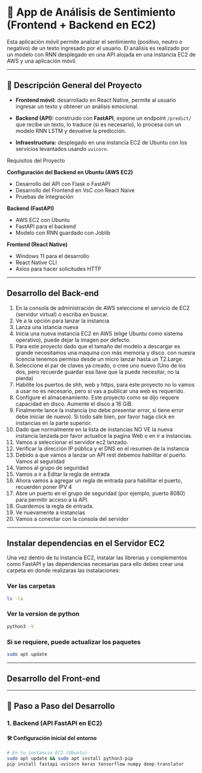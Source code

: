 # 🧠 App de Análisis de Sentimiento (Frontend + Backend en EC2)

Esta aplicación móvil permite analizar el sentimiento (positivo, neutro o negativo) de un texto ingresado por el usuario. El análisis es realizado por un modelo con RNN desplegado en una API alojada en una instancia EC2 de AWS y una aplicación móvil.

---

## 🚀 Descripción General del Proyecto

- **Frontend móvil:** desarrollado en React Native, permite al usuario ingresar un texto y obtener un análisis emocional.

- **Backend (API):** construido con **FastAPI**, expone un endpoint `/predict/` que recibe un texto, lo traduce (si es necesario), lo procesa con un modelo RNN LSTM y devuelve la predicción.

- **Infraestructura:** desplegado en una instancia EC2 de Ubuntu con los servicios levantados usando `uvicorn`.

Requisitos del Proyecto

**Configuración del Backend en Ubuntu (AWS EC2)**
- Desarrollo del API con Flask o FastAPI
- Desarrollo del Frontend en VsC con React Naive
- Pruebas de Integración

**Backend (FastAPI)**
- AWS EC2 con Ubuntu
- FastAPI para el backend
- Modelo con RNN guardado con Joblib

**Frontend (React Native)**
- Windows 11 para el desarrollo
- React Native CLI
- Axios para hacer solicitudes HTTP

---

## Desarrollo del Back-end
1. En la consola de administración de AWS seleccione el servicio de EC2 (servidor virtual) o escriba en buscar.
2. Ve a la opción para lanzar la instancia
3. Lanza una istancia nueva
4. Inicia una nueva instancia EC2 en AWS (elige Ubuntu como sistema operativo), puede dejar la imagen por defecto.
5. Para este proyecto dado que el tamaño del modelo a descargar es grande necesitamos una maquina con más memoria y disco. con nuesra licencia tenemos permiso desde un micro lanzar hasta un T2.Large.
6. Seleccione el par de claves ya creado, o cree uno nuevo (Uno de los dos, pero recuerde guardar esa llave que la puede necesitar, no la pierda)
7. Habilite los puertos de shh, web y https, para este proyecto no lo vamos a usar no es necesario, pero si vas a publicar una web es requerido.
8. Configure el almacenamiento. Este proyecto como se dijo requere capacidad en disco. Aumente el disco a 16 GiB.
9. Finalmente lance la instancia (no debe presentar error, si tiene error debe iniciar de nuevo). Si todo sale bien, por favor haga click en instancias en la parte superior.
10. Dado que normalmente en la lista de instancias NO VE la nueva instancia lanzada por favor actualice la pagina Web o en ir a instancias.
11. Vamos a seleccionar el servidor ec2 lanzado.
12. Verificar la dirección IP pública y el DNS en el resumen de la instancia
13. Debido a que vamos a lanzar un API rest debemos habilitar el puerto. Vamos al seguridad
14. Vamos al grupo de seguridad
15. Vamos a ir a Editar la regla de entrada
16. Ahora vamos a agregar un regla de entrada para habilitar el puerto, recuerden poner IPV 4
17. Abre un puerto en el grupo de seguridad (por ejemplo, puerto 8080) para permitir acceso a la API.
18. Guardemos la regla de entrada.
19. Ve nuevamente a instancias
20. Vamos a conectar con la consola del servidor

---

## Instalar dependencias en el Servidor EC2

Una vez dentro de tu instancia EC2, instalar las librerias y complementos como FastAPI y las dependencias necesarias para ello debes crear una carpeta en donde realizaras las instalaciones:

### Ver las carpetas
```bash
ls -la
```

### Ver la version de python
```bash
python3 -V
```

### Si se requiere, puede actualizar los paquetes
```bash
sudo apt update
```



---

## Desarrollo del Front-end


---

## 🔧 Paso a Paso del Desarrollo

### 1. Backend (API FastAPI en EC2)

#### 🛠️ Configuración inicial del entorno

```bash
# En tu instancia EC2 (Ubuntu)
sudo apt update && sudo apt install python3-pip
pip install fastapi uvicorn keras tensorflow numpy deep-translator


